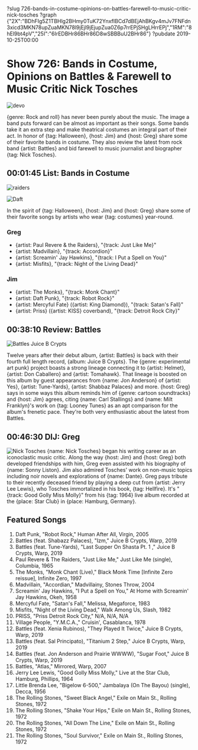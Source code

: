 ?slug 726-bands-in-costume-opinions-on-battles-farewell-to-music-critic-nick-tosches
?graph {"2X":"BDhFIg5Z1TBHlg2BHmy0TuK72YnxfIBCd7dBEjAhBKgv4mJv7FNFdn3xicd3MKN78upZuaMKN78l9jEjl9jEjupZua0Z6p7rrEPjSHgLHrrEPj","1RM":"8hEl9bt4pV","25I":"6IrEDBHr86BHr86D8wSBBBuU2BHr86"}
?pubdate 2019-10-25T00:00

# Show 726: Bands in Costume, Opinions on Battles & Farewell to Music Critic Nick Tosches

![devo](//static.soundopinions.org/images/2019/devo_2.jpg)

{genre: Rock and roll} has never been purely about the music. The image a band puts forward can be almost as important as their songs. Some bands take it an extra step and make theatrical costumes an integral part of their act. In honor of {tag: Halloween}, {host: Jim} and {host: Greg} share some of their favorite bands in costume. They also review the latest from rock band {artist: Battles} and bid farewell to music journalist and biographer {tag: Nick Tosches}.

##  00:01:45 List: Bands in Costume

![raiders](//static.soundopinions.org/assets/726/2X0.jpg)

![Daft](//static.soundopinions.org/assets/726/2X1.jpg)

In the spirit of {tag: Halloween}, {host: Jim} and {host: Greg} share some of their favorite songs by artists who wear {tag: costumes} year-round.

### Greg
- {artist: Paul Revere & the Raiders}, "{track: Just Like Me}"
- {artist: Madvillain}, "{track: Accordion}"
- {artist: Screamin' Jay Hawkins}, "{track: I Put a Spell on You}"
- {artist: Misfits}, "{track: Night of the Living Dead}"


### Jim
- {artist: The Monks}, "{track: Monk Chant}"
- {artist: Daft Punk}, "{track: Robot Rock}"
- {artist: Mercyful Fate} ({artist: King Diamond}), "{track: Satan's Fall}"
- {artist: Priss} ({artist: KISS} coverband), "{track: Detroit Rock City}"



##  00:38:10 Review: Battles
![Battles Juice B Crypts](//static.soundopinions.org/assets/726/1RM0.jpg)

Twelve years after their debut album, {artist: Battles} is back with their fourth full length record, {album: Juice B Crypts}. The {genre: experimental art punk} project boasts a strong lineage connecting it to {artist: Helmet}, {artist: Don Caballero} and {artist: Tomahawk}. That lineage is boosted on this album by guest appearances from {name: Jon Anderson} of {artist: Yes}, {artist: Tune-Yards}, {artist: Shabbaz Palaces} and more. {host: Greg} says in some ways this album reminds him of {genre: cartoon soundtracks} and {host: Jim} agrees, citing {name: Carl Stallings} and {name: Milt Franklyn}'s work on {tag: Looney Tunes} as an apt comparison for the album's frenetic pace. They're both very enthusiastic about the latest from Battles.

##  00:46:30 DIJ: Greg

![Nick Tosches](//static.soundopinions.org/assets/726/25I0.jpg)
{name: Nick Tosches} began his writing career as an iconoclastic music critic. Along the way {host: Jim} and {host: Greg} both developed friendships with him, Greg even assisted with his biography of {name: Sonny Liston}. Jim also admired Tosches' work on non-music topics including noir novels and explorations of {name: Dante}. Greg pays tribute to their recently deceased friend by playing a deep cut from {artist: Jerry Lee Lewis}, who Tosches immortalized in his book, {tag: Hellfire}. It's "{track: Good Golly Miss Molly}" from his {tag: 1964} live album recorded at the {place: Star Club} in {place: Hamburg, Germany}.

## Featured Songs

1. Daft Punk, "Robot Rock," Human After All, Virgin, 2005
1. Battles (feat. Shabazz Palaces), "Izm," Juice B Crypts, Warp, 2019
1. Battles (feat. Tune-Yards), "Last Supper On Shasta Pt. 1 ," Juice B Crypts, Warp, 2019
1. Paul Revere & The Raiders, "Just Like Me," Just Like Me (single), Columbia, 1965
1. The Monks, "Monk Chant (Live)," Black Monk Time [Infinite Zero reissue], Infinite Zero, 1997
1. Madvillain, "Accordian," Madvillainy, Stones Throw, 2004
1. Screamin' Jay Hawkins, "I Put a Spell on You," At Home with Screamin' Jay Hawkins, Okeh, 1958
1. Mercyful Fate, "Satan's Fall," Melissa, Megaforce, 1983
1. Misfits, "Night of the Living Dead," Walk Among Us, Slash, 1982
1. PRISS, "Priss Detroit Rock City," N/A, N/A, N/A
1. Village People, "Y.M.C.A.," Cruisin', Casablanca, 1978
1. Battles (feat. Xenia Rubinos), "They Played It Twice," Juice B Crypts, Warp, 2019
1. Battles (feat. Sal Principato), "Titanium 2 Step," Juice B Crypts, Warp, 2019
1. Battles (feat. Jon Anderson and Prairie WWWW), "Sugar Foot," Juice B Crypts, Warp, 2019
1. Battles, "Atlas," Mirrored, Warp, 2007
1. Jerry Lee Lewis, "Good Golly Miss Molly," Live at the Star Club, Hamburg, Phillips, 1964
1. Little Brenda Lee, "Bigelow 6-500," Jambalaya (On The Bayou) (single), Decca, 1956
1. The Rolling Stones, "Sweet Black Angel," Exile on Main St., Rolling Stones, 1972
1. The Rolling Stones, "Shake Your Hips," Exile on Main St., Rolling Stones, 1972
1. The Rolling Stones, "All Down The Line," Exile on Main St., Rolling Stones, 1972
1. The Rolling Stones, "Soul Survivor," Exile on Main St., Rolling Stones, 1972